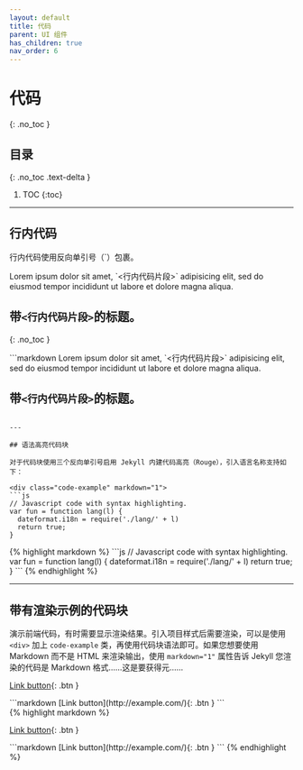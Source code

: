 ```yaml
---
layout: default
title: 代码
parent: UI 组件
has_children: true
nav_order: 6
---
```


# 代码
{: .no_toc }

## 目录
{: .no_toc .text-delta }

1. TOC
{:toc}

---

## 行内代码

行内代码使用反向单引号（`）包裹。

<div class="code-example" markdown="1">
Lorem ipsum dolor sit amet, `<行内代码片段>` adipisicing elit, sed do eiusmod tempor incididunt ut labore et dolore magna aliqua.

## 带`<行内代码片段>`的标题。
{: .no_toc }
</div>
```markdown
Lorem ipsum dolor sit amet, `<行内代码片段>` adipisicing elit, sed do eiusmod tempor incididunt ut labore et dolore magna aliqua.

## 带`<行内代码片段>`的标题。
```

---

## 语法高亮代码块

对于代码块使用三个反向单引号启用 Jekyll 内建代码高亮（Rouge），引入语言名称支持如下：

<div class="code-example" markdown="1">
```js
// Javascript code with syntax highlighting.
var fun = function lang(l) {
  dateformat.i18n = require('./lang/' + l)
  return true;
}
```
</div>
{% highlight markdown %}
```js
// Javascript code with syntax highlighting.
var fun = function lang(l) {
  dateformat.i18n = require('./lang/' + l)
  return true;
}
```
{% endhighlight %}

---

## 带有渲染示例的代码块

演示前端代码，有时需要显示渲染结果。引入项目样式后需要渲染，可以是使用 `<div>` 加上 `code-example` 类，再使用代码块语法即可。如果您想要使用 Markdown 而不是 HTML 来渲染输出，使用 `markdown="1"` 属性告诉 Jekyll 您渲染的代码是 Markdown 格式……这是要获得元……

<div class="code-example" markdown="1">

<div class="code-example" markdown="1">

[Link button](http://example.com/){: .btn }

</div>
```markdown
[Link button](http://example.com/){: .btn }
```

</div>
{% highlight markdown %}
<div class="code-example" markdown="1">

[Link button](http://example.com/){: .btn }

</div>
```markdown
[Link button](http://example.com/){: .btn }
```
{% endhighlight %}
